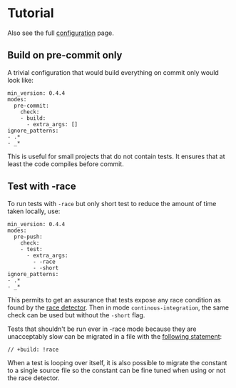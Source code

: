 Tutorial
========

Also see the full [configuration](CONFIGURATION.md) page.


Build on pre-commit only
------------------------

A trivial configuration that would build everything on commit only would look
like:

    min_version: 0.4.4
    modes:
      pre-commit:
        check:
        - build:
          - extra_args: []
    ignore_patterns:
    - .*
    - _*

This is useful for small projects that do not contain tests. It ensures that at
least the code compiles before commit.


Test with -race
---------------

To run tests with `-race` but only short test to reduce the amount of time taken
locally, use:

    min_version: 0.4.4
    modes:
      pre-push:
        check:
        - test:
          - extra_args:
            - -race
            - -short
    ignore_patterns:
    - .*
    - _*

This permits to get an assurance that tests expose any race condition as found
by the [race detector](http://blog.golang.org/race-detector). Then in mode
`continous-integration`, the same check can be used but without the `-short`
flag.

Tests that shouldn't be run ever in -race mode because they are unacceptably
slow can be migrated in a file with the [following
statement](http://golang.org/doc/articles/race_detector.html#Excluding_Tests):

    // +build: !race

When a test is looping over itself, it is also possible to migrate the constant
to a single source file so the constant can be fine tuned when using or not the
race detector.
